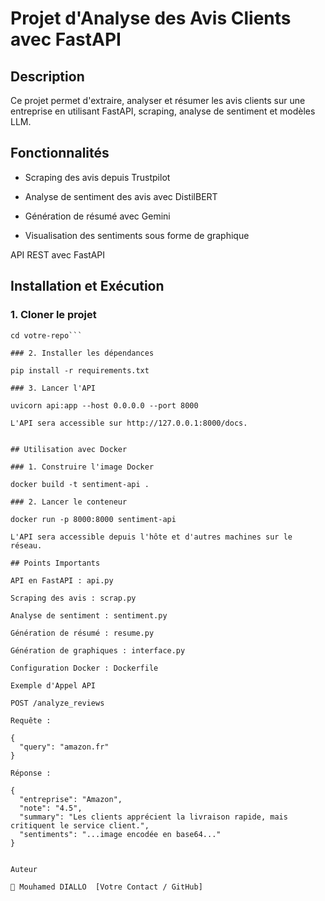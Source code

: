 # Projet d'Analyse des Avis Clients avec FastAPI

## Description

Ce projet permet d'extraire, analyser et résumer les avis clients sur une entreprise en utilisant FastAPI, scraping, analyse de sentiment et modèles LLM.

## Fonctionnalités

- Scraping des avis depuis Trustpilot

- Analyse de sentiment des avis avec DistilBERT

- Génération de résumé avec Gemini

- Visualisation des sentiments sous forme de graphique

API REST avec FastAPI

## Installation et Exécution

### 1. Cloner le projet
```git clone https://github.com/votre-repo.git'
cd votre-repo```

### 2. Installer les dépendances

pip install -r requirements.txt

### 3. Lancer l'API

uvicorn api:app --host 0.0.0.0 --port 8000

L'API sera accessible sur http://127.0.0.1:8000/docs.


## Utilisation avec Docker

### 1. Construire l'image Docker

docker build -t sentiment-api .

### 2. Lancer le conteneur

docker run -p 8000:8000 sentiment-api

L'API sera accessible depuis l'hôte et d'autres machines sur le réseau.

## Points Importants

API en FastAPI : api.py

Scraping des avis : scrap.py

Analyse de sentiment : sentiment.py

Génération de résumé : resume.py

Génération de graphiques : interface.py

Configuration Docker : Dockerfile

Exemple d'Appel API

POST /analyze_reviews

Requête :

{
  "query": "amazon.fr"
}

Réponse :

{
  "entreprise": "Amazon",
  "note": "4.5",
  "summary": "Les clients apprécient la livraison rapide, mais critiquent le service client.",
  "sentiments": "...image encodée en base64..."
}


Auteur

👤 Mouhamed DIALLO  [Votre Contact / GitHub]

